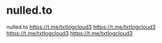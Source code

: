# nulled.to
nulled.to
https://t.me/txtlogcloud3
https://t.me/txtlogcloud3
https://t.me/txtlogcloud3
https://t.me/txtlogcloud3
